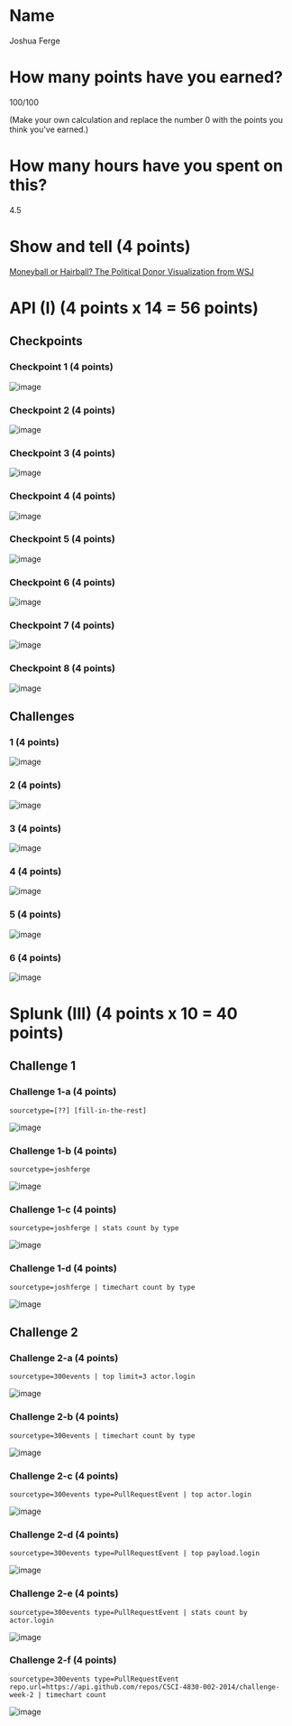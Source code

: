 # Name

Joshua Ferge

# How many points have you earned?

100/100

(Make your own calculation and replace the number 0 with the points you think you've earned.)

# How many hours have you spent on this?

4.5

# Show and tell (4 points)

[Moneyball or Hairball? The Political Donor Visualization from WSJ](http://thewhyaxis.info/moneyball/)

# API (I) (4 points x 14 = 56 points)

## Checkpoints

### Checkpoint 1 (4 points)

![image](images/apicheck1.png?raw=true)

### Checkpoint 2 (4 points)

![image](images/apicheck2.png?raw=true)

### Checkpoint 3 (4 points)

![image](images/apicheck3.png?raw=true)

### Checkpoint 4 (4 points)

![image](images/apicheck4.png?raw=true)

### Checkpoint 5 (4 points)

![image](images/apicheck5.png?raw=true)

### Checkpoint 6 (4 points)

![image](images/apicheck6.png?raw=true)

### Checkpoint 7 (4 points)

![image](images/apicheck7.png?raw=true)

### Checkpoint 8 (4 points)

![image](images/apicheck8.png?raw=true)

## Challenges

### 1 (4 points)

![image](images/apichal1.png?raw=true)

### 2 (4 points)

![image](images/apichal2.png?raw=true)

### 3 (4 points)

![image](images/apichal3.png?raw=true)

### 4 (4 points)

![image](images/apichal4.png?raw=true)

### 5 (4 points)

![image](images/apichal5.png?raw=true)

### 6 (4 points)

![image](images/apichal6.png?raw=true)



# Splunk (III) (4 points x 10 = 40 points)

## Challenge 1

### Challenge 1-a (4 points)
```
sourcetype=[??] [fill-in-the-rest]
```
![image](images/splunk1a.png?raw=true)

### Challenge 1-b (4 points)
```
sourcetype=joshferge
```
![image](images/splunk1b.png?raw=true)

### Challenge 1-c (4 points)
```
sourcetype=joshferge | stats count by type
```
![image](images/splunk1c.png?raw=true)

### Challenge 1-d (4 points)
```
sourcetype=joshferge | timechart count by type
```
![image](images/splunk1d.png?raw=true)

## Challenge 2

### Challenge 2-a (4 points)
```
sourcetype=300events | top limit=3 actor.login
```
![image](images/splunk2a.png?raw=true)

### Challenge 2-b (4 points)
```
sourcetype=300events | timechart count by type
```
![image](images/splunk2b.png?raw=true)

### Challenge 2-c (4 points)
```
sourcetype=300events type=PullRequestEvent | top actor.login
```
![image](images/splunk2c.png?raw=true)

### Challenge 2-d (4 points)
```
sourcetype=300events type=PullRequestEvent | top payload.login
```
![image](images/splunk2d.png?raw=true)

### Challenge 2-e (4 points)
```
sourcetype=300events type=PullRequestEvent | stats count by actor.login
```
![image](images/splunk2e.png?raw=true)

### Challenge 2-f (4 points)
```
sourcetype=300events type=PullRequestEvent repo.url=https://api.github.com/repos/CSCI-4830-002-2014/challenge-week-2 | timechart count
```
![image](images/splunk2f.png?raw=true)
